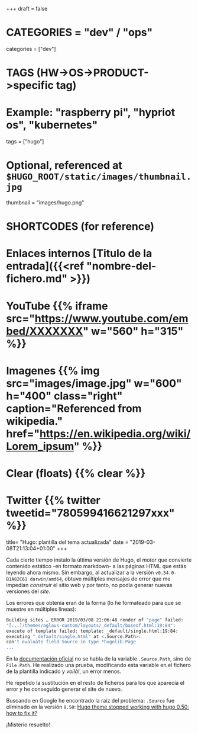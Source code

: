 +++
draft = false

# CATEGORIES = "dev" / "ops"
categories = ["dev"]
# TAGS (HW->OS->PRODUCT->specific tag)
# Example: "raspberry pi", "hypriot os", "kubernetes"

tags = ["hugo"]

# Optional, referenced at `$HUGO_ROOT/static/images/thumbnail.jpg`
thumbnail = "images/hugo.png"

# SHORTCODES (for reference)

# Enlaces internos [Titulo de la entrada]({{<ref "nombre-del-fichero.md" >}})

# YouTube {{% iframe src="https://www.youtube.com/embed/XXXXXXX" w="560" h="315" %}}
# Imagenes {{% img src="images/image.jpg" w="600" h="400" class="right" caption="Referenced from wikipedia." href="https://en.wikipedia.org/wiki/Lorem_ipsum" %}}
# Clear (floats) {{% clear %}}
# Twitter {{% twitter tweetid="780599416621297xxx" %}}

title=  "Hugo: plantilla del tema actualizada"
date = "2019-03-08T21:13:04+01:00"
+++

Cada cierto tiempo instalo la última versión de Hugo, el _motor_ que convierte contenido estático -en formato markdown- a las páginas HTML que estás leyendo ahora mismo. Sin embargo, al actualizar a la versión `v0.54.0-B1A82C61 darwin/amd64`, obtuve múltiples mensajes de error que me impedían _construir_ el sitio web y por tanto, no podía generar nuevas versiones del _site_.
<!--more-->

Los errores que obtenía eran de la forma (lo he formateado para que se muestre en múltiples líneas):

```bash
Building sites … ERROR 2019/03/08 21:06:48 render of "page" failed:
"[...]/themes/aglaus-custom/layouts/_default/baseof.html:19:84":
execute of template failed: template: _default/single.html:19:84:
executing "_default/single.html" at <.Source.Path>:
can't evaluate field Source in type *hugolib.Page
...
```

En la [documentación oficial](https://gohugo.io/variables/files/) no se habla de la variable `.Source.Path`, sino de `File.Path`. He realizado una prueba, modificando esta variable en el fichero de la plantilla indicado y _voilà!_, un error menos.

He repetido la sustitución en el resto de ficheros para los que aparecía el error y he conseguido generar el site de nuevo.

Buscando en Google he encontrado la raíz del problema: `.Source` fue eliminado en la versión `0.50`: [Hugo theme stopped working with hugo 0.50: how to fix it?](https://discourse.gohugo.io/t/hugo-theme-stopped-working-with-hugo-0-50-how-to-fix-it/15051)

¡Misterio resuelto!
